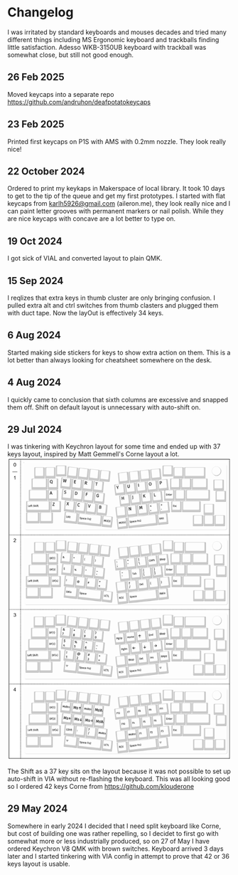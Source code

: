 # Changelog

I was irritated by standard keyboards and mouses decades and tried many different things including MS Ergonomic keyboard and trackballs finding little satisfaction. Adesso WKB-3150UB keyboard with trackball was somewhat close, but still not good enough. 

## 26 Feb 2025
Moved keycaps into a separate repo https://github.com/andruhon/deafpotatokeycaps

## 23 Feb 2025
Printed first keycaps on P1S with AMS with 0.2mm nozzle. They look really nice!

## 22 October 2024
Ordered to print my keykaps in Makerspace of local library. It took 10 days to get to the tip of the queue and get my first prototypes.
I started with flat keycaps from karlh5926@gmail.com (aileron.me), they look really nice and I can paint letter grooves with permanent markers or nail polish.
While they are nice keycaps with concave are a lot better to type on.


## 19 Oct 2024
I got sick of VIAL and converted layout to plain QMK.

## 15 Sep 2024
I reqlizes that extra keys in thumb cluster are only bringing confusion.
I pulled extra alt and ctrl switches from thumb clasters and plugged them with duct tape. 
Now the layOut is effectively 34 keys.

## 6 Aug 2024
Started making side stickers for keys to show extra action on them. This is a lot better than always looking for cheatsheet somewhere on the desk.

## 4 Aug 2024
I quickly came to conclusion that sixth columns are excessive and snapped them off. Shift on default layout is unnecessary with auto-shift on.

## 29 Jul 2024
I was tinkering with Keychron layout for some time and ended up with 37 keys layout, inspired by Matt Gemmell's Corne layout a lot.
![VIA layout for keychron v8](blog-assets/via-layout-for-keychron-v8.png)

The Shift as a 37 key sits on the layout because it was not possible to set up auto-shift in VIA without re-flashing the keyboard. This was all looking good so I ordered 42 keys Corne from https://github.com/klouderone


## 29 May 2024
Somewhere in early 2024 I decided that I need split keyboard like Corne, but cost of building one was rather repelling, so I decidet to first go with somewhat more or less industrially produced, so on 27 of May I have ordered  Keychron V8 QMK with brown switches. Keyboard arrived 3 days later and I started tinkering with VIA config in attempt to prove that 42 or 36 keys layout is usable.
